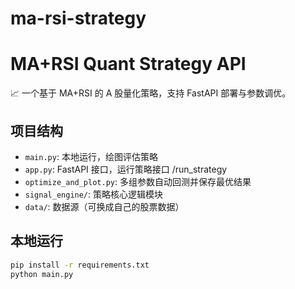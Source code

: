 # ma-rsi-strategy
# MA+RSI Quant Strategy API

📈 一个基于 MA+RSI 的 A 股量化策略，支持 FastAPI 部署与参数调优。

## 项目结构
- `main.py`: 本地运行，绘图评估策略
- `app.py`: FastAPI 接口，运行策略接口 /run_strategy
- `optimize_and_plot.py`: 多组参数自动回测并保存最优结果
- `signal_engine/`: 策略核心逻辑模块
- `data/`: 数据源（可换成自己的股票数据）

## 本地运行

```bash
pip install -r requirements.txt
python main.py
